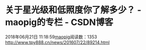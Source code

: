 # 关于星光级和低照度你了解多少？ - maopig的专栏 - CSDN博客
2018年06月21日 11:18:59[maopig](https://me.csdn.net/maopig)阅读数：1353
                http://www.tpy888.cn/news/201607/22/89214.html            
